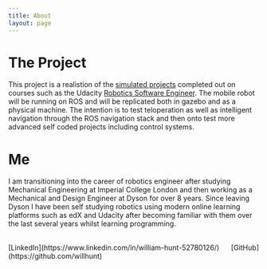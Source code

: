 ```yaml
---
title: About
layout: page
---
```


# The Project
This project is a realistion of the [simulated projects](https://github.com/willhunt/robo_nd_project5) completed out on courses such as the Udacity [Robotics Software Engineer](https://www.udacity.com/course/robotics-software-engineer--nd209). The mobile robot will be running on ROS and will be replicated both in gazebo and as a physical machine. The intention is to test teloperation as well as intelligent navigation through the ROS navigation stack and then onto test more advanced self coded projects including control systems.

# Me
I am transitioning into the career of robotics engineer after studying Mechanical Engineering at Imperial College London and then working as a Mechanical and Design Engineer at Dyson for over 8 years. Since leaving Dyson I have been self studying robotics using modern online learning platforms such as edX and Udacity after becoming familiar with them over the last several years whilst learning programming.  

<br>
[LinkedIn](https://www.linkedin.com/in/william-hunt-52780126/)   &nbsp;&nbsp;&nbsp;&nbsp;  [GitHub](https://github.com/willhunt)


